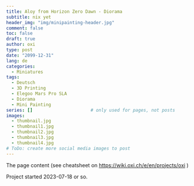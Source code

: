 ```yaml
---
title: Aloy from Horizon Zero Dawn - Diorama
subtitle: nix yet
header_img: "img/minipainting-header.jpg"
comment: false
toc: false
draft: true
author: oxi
type: post
date: "2099-12-31"
lang: de
categories:
  - Miniatures
tags:
  - Deutsch
  - 3D Printing
  - Elegoo Mars Pro SLA
  - Diorama
  - Mini Painting
series: []                      # only used for pages, not posts
images:
  - thumbnail.jpg
  - thumbnail1.jpg
  - thumbnail2.jpg
  - thumbnail3.jpg
  - thumbnail4.jpg
# ToDo: create more social media images to post
---
```

The page content (see cheatsheet on https://wiki.oxi.ch/e/en/projects/oxi )

Project started 2023-07-18 or so.
